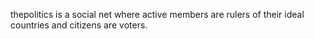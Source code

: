 thepolitics is a social net where active members are rulers of their ideal countries and citizens are voters.